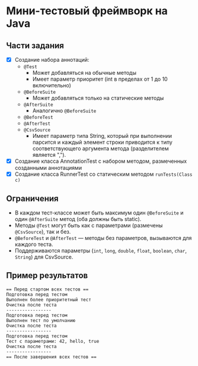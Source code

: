 # Мини-тестовый фреймворк на Java

## Части задания
 - [x] Создание набора аннотаций: 
   - `@Test`
     - Может добавляться на обычные методы
     - Имеет параметр приоритет (int в пределах от 1 до 10 включительно)
   - `@BeforeSuite`
     - Может добавляться только на статические методы 
   - `@AfterSuite` 
     - Аналогично `@BeforeSuite`
   - `@BeforeTest`
   - `@AfterTest`
   - `@CsvSource`
     - Имеет параметр типа String, который при выполнении парсится и каждый элемент строки приводится к типу 
     соответствующего аргумента метода (разделителем является ",").
 - [X] Создание класса AnnotationTest с набором методом, размеченных созданными аннотациями
 - [X] Создание класса RunnerTest со статическим методом `runTests(Class c)`

## Ограничения

- В каждом тест-классе может быть максимум один `@BeforeSuite` и один `@AfterSuite` метод (оба должны быть static).
- Методы `@Test` могут быть как с параметрами (размечены `@CsvSource`), так и без.
- `@BeforeTest` и `@AfterTest` — методы без параметров, вызываются для каждого теста.
- Поддерживаются параметры (`int`, `long`, `double`, `float`, `boolean`, `char`, `String`) для CsvSource.

## Пример результатов

```
== Перед стартом всех тестов ==
Подготовка перед тестом
Выполнен более приоритетный тест
Очистка после теста
-----------------
Подготовка перед тестом
Выполнен тест по умолчанию
Очистка после теста
-----------------
Подготовка перед тестом
Тест с параметрами: 42, hello, true
Очистка после теста
-----------------
== После завершения всех тестов ==
```